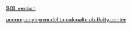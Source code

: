 [SQL version](distDirFromPointSQL.model3)

[accompanying model to calcualte cbd/city center](createCBD.model2)
